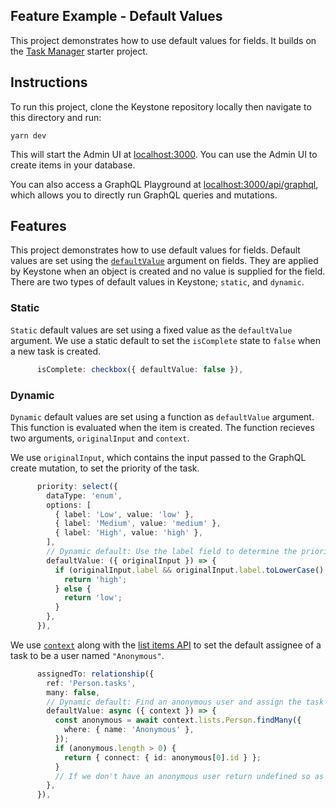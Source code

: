 ## Feature Example - Default Values

This project demonstrates how to use default values for fields.
It builds on the [Task Manager](../task-manager) starter project.

## Instructions

To run this project, clone the Keystone repository locally then navigate to this directory and run:

```shell
yarn dev
```

This will start the Admin UI at [localhost:3000](http://localhost:3000).
You can use the Admin UI to create items in your database.

You can also access a GraphQL Playground at [localhost:3000/api/graphql](http://localhost:3000/api/graphql), which allows you to directly run GraphQL queries and mutations.

## Features

This project demonstrates how to use default values for fields.
Default values are set using the [`defaultValue`](https://keystonejs.com/docs/apis/fields#scalar-types) argument on fields.
They are applied by Keystone when an object is created and no value is supplied for the field.
There are two types of default values in Keystone; `static`, and `dynamic`.

### Static

`Static` default values are set using a fixed value as the `defaultValue` argument.
We use a static default to set the `isComplete` state to `false` when a new task is created.

```typescript
      isComplete: checkbox({ defaultValue: false }),
```

### Dynamic

`Dynamic` default values are set using a function as `defaultValue` argument.
This function is evaluated when the item is created.
The function recieves two arguments, `originalInput` and `context`.

We use `originalInput`, which contains the input passed to the GraphQL create mutation, to set the priority of the task.

```typescript
      priority: select({
        dataType: 'enum',
        options: [
          { label: 'Low', value: 'low' },
          { label: 'Medium', value: 'medium' },
          { label: 'High', value: 'high' },
        ],
        // Dynamic default: Use the label field to determine the priority
        defaultValue: ({ originalInput }) => {
          if (originalInput.label && originalInput.label.toLowerCase().includes('urgent')) {
            return 'high';
          } else {
            return 'low';
          }
        },
      }),
```

We use [`context`](https://keystonejs.com/docs/apis/context) along with the [list items API](https://keystonejs.com/docs/apis/list-items) to set the default assignee of a task to be a user named `"Anonymous"`.

```typescript
      assignedTo: relationship({
        ref: 'Person.tasks',
        many: false,
        // Dynamic default: Find an anonymous user and assign the task to them
        defaultValue: async ({ context }) => {
          const anonymous = await context.lists.Person.findMany({
            where: { name: 'Anonymous' },
          });
          if (anonymous.length > 0) {
            return { connect: { id: anonymous[0].id } };
          }
          // If we don't have an anonymous user return undefined so as not to apply any default
        },
      }),
```
